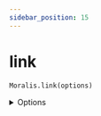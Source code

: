 ```yaml
---
sidebar_position: 15
---
```


# link

`Moralis.link(options)`

<details><summary>Options</summary><br/>

- `account` (required)
- `options: { signingMessage }`
  
</details>

